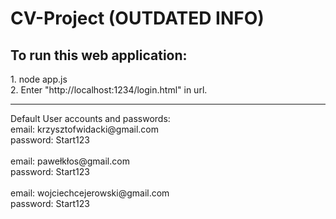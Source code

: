 # CV-Project (OUTDATED INFO)

<h2>To run this web application:</h2>
1. node app.js <br>
2. Enter "http://localhost:1234/login.html" in url.
<hr>
Default User accounts and passwords:<br>
email: krzysztofwidacki@gmail.com<br>
password: Start123<br><br>
email: pawełkłos@gmail.com<br>
password: Start123<br><br>
email: wojciechcejerowski@gmail.com<br>
password: Start123<br>
